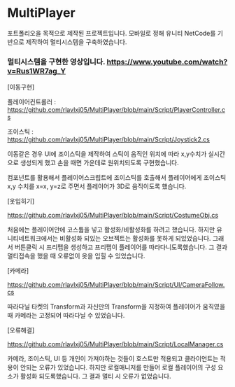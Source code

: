 # MultiPlayer
 포트폴리오을 목적으로  제작된 프로젝트입니다. 모바일로 정해 유니티 NetCode를 기반으로 제작하여 멀티시스템을 구축하였습니다. 

### 멀티시스템을 구현한 영상입니다. https://www.youtube.com/watch?v=Rus1WR7ag_Y

[이동구현]

플레이어컨트롤러 : https://github.com/rlavlxj05/MultiPlayer/blob/main/Script/PlayerController.cs

조이스틱 : https://github.com/rlavlxj05/MultiPlayer/blob/main/Script/Joystick2.cs

이동같은 경우 UI에 조이스틱을 제작하여 스틱이 움직인 위치에 따라 x,y수치가 실시간으로 생성되게 했고 손을 때면 가운데로 원위치되도록 구현했습니다.

컴포넌트를 활용해서 플레이어스크립트에 조이스틱를 호출해서 플레이어에게 조이스틱 x,y 수치를 x=x, y=z로 주면서 플레이어가 3D로 움직이도록 했습니다.

[옷입히기]

https://github.com/rlavlxj05/MultiPlayer/blob/main/Script/CostumeObj.cs

처음에는 플레이어안에 코스튬을 넣고 활성화/비활성화를 하려고 했습니다. 하지만 유니티네트워크에서는 비활성화 되있는 오브젝트는 활성화를 못하게 되있었습니다. 그래서 버튼클릭 시 프리펩을 생성하고 프리펩이 플레이어를 따라다니도록했습니다. 그 결과 멀티접속을 했을 때 오류없이 옷을 입힐 수 있었습니다. 

[카메라]

https://github.com/rlavlxj05/MultiPlayer/blob/main/Script/UI/CameraFollow.cs

따라다닐 타켓의 Transform과 자신만의 Transform을 지정하여 플레이어가 움직였을 때 카메라는 고정되어 따라다닐 수 있었습니다.

[오류해결]

https://github.com/rlavlxj05/MultiPlayer/blob/main/Script/LocalManager.cs

카메라, 조이스틱, UI 등 개인이 가져야하는 것들이 호스트만 적용되고 클라이언트는 적용이 안되는 오류가 있었습니다. 하지만 로컬매니저를 만들어 로컬 플레이어의 구성 요소가 활성화 되도록했습니다. 그 결과 멀티 시 오류가 없었습니다.
